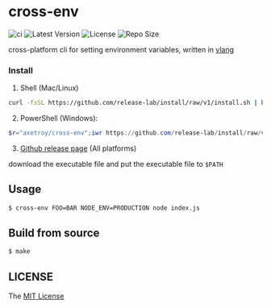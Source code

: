 # cross-env

![ci](https://github.com/axetroy/cross-env/workflows/ci/badge.svg)
![Latest Version](https://img.shields.io/github/v/release/axetroy/cross-env.svg)
![License](https://img.shields.io/github/license/axetroy/cross-env.svg)
![Repo Size](https://img.shields.io/github/repo-size/axetroy/cross-env.svg)

cross-platform cli for setting environment variables, written in [vlang](https://github.com/vlang/v)

### Install

1. Shell (Mac/Linux)

```bash
curl -fsSL https://github.com/release-lab/install/raw/v1/install.sh | bash -s -- -r=axetroy/cross-env
```

2. PowerShell (Windows):

```powershell
$r="axetroy/cross-env";iwr https://github.com/release-lab/install/raw/v1/install.ps1 -useb | iex
```

3. [Github release page](https://github.com/axetroy/cross-env/releases) (All platforms)

download the executable file and put the executable file to `$PATH`

## Usage

```sh
$ cross-env FOO=BAR NODE_ENV=PRODUCTION node index.js
```

## Build from source

```sh
$ make
```

## LICENSE

The [MIT License](LICENSE)
